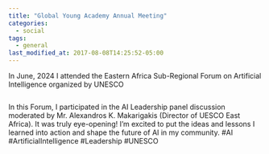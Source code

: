 ```yaml
---
title: "Global Young Academy Annual Meeting"
categories:
  - social
tags:
  - general
last_modified_at: 2017-08-08T14:25:52-05:00
---
```


In June, 2024 I attended the Eastern Africa Sub-Regional Forum on Artificial Intelligence organized by UNESCO

<img src="/assets/images/Une1.heic"  alt="">

In this Forum, I participated in the AI Leadership panel discussion moderated by Mr. Alexandros K. Makarigakis (Director of UESCO East Africa). It was truly eye-opening! I’m excited to put the ideas and lessons I learned into action and shape the future of AI in my community. #AI #ArtificialIntelligence #Leadership #UNESCO
<img src="/assets/images/Une2.heic"  alt="">

